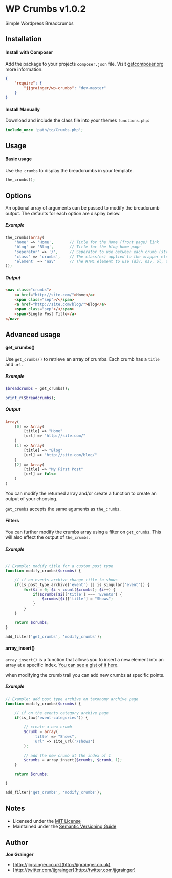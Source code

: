 # WP Crumbs v1.0.2

Simple Wordpress Breadcrumbs

## Installation

#### Install with Composer

Add the package to your projects `composer.json` file. Visit [getcomposer.org](http://getcomposer.org/) more information.

```json
{
    "require": {
        "jjgrainger/wp-crumbs": "dev-master"
    }
}
```

#### Install Manually

Download and include the class file into your themes `functions.php`:

```php
include_once 'path/to/Crumbs.php';
```


## Usage

#### Basic usage

Use `the_crumbs` to display the breadcrumbs in your template.

```php
the_crumbs();
```

## Options

An optional array of arguments can be passed to modify the breadcrumb output.
The defaults for each option are display below.

##### Example

```php
the_crumbs(array(
    'home' => 'Home',       // Title for the Home (front page) link
    'blog' => 'Blog',       // Title for the blog home page
    'seperator' => '/',     // Seperator to use between each crumb (string or false)
    'class' => 'crumbs',    // The class(es) applied to the wrapper element ('crumbs', 'nav crumbs')
    'element' => 'nav'      // The HTML element to use (div, nav, ol, ul)
));
```

##### Output

```html
<nav class="crumbs">
    <a href="http://site.com/">Home</a>
    <span class="sep">/</span>
    <a href="http://site.com/blog/">Blog</a>
    <span class="sep">/</span>
    <span>Single Post Title</a>
</nav>
```


## Advanced usage

#### get_crumbs()

Use `get_crumbs()` to retrieve an array of crumbs. Each crumb has a `title` and `url`.

##### Example

```php
$breadcrumbs = get_crumbs();

print_r($breadcrumbs);
```

##### Output
```php
Array(
    [0] => Array(
        [title] => "Home"
        [url] => "http://site.com/"
    )
    [1] => Array(
        [title] => "Blog"
        [url] => "http://site.com/blog/"
    )
    [2] => Array(
        [title] => "My First Post"
        [url] => false
    )
)
```

You can modify the returned array and/or create a function to create an output of your choosing.

`get_crumbs` accepts the same aguments as `the_crumbs`.

#### Filters

You can further modify the crumbs array using a filter on `get_crumbs`. This will also effect the output of `the_crumbs`.

##### Example

```php

// Example: modify title for a custom post type
function modify_crumbs($crumbs) {

    // if on events archive change title to shows
    if(is_post_type_archive('event') || is_singular('event')) {
        for($i = 0; $i < count($crumbs); $i++) {
            if($crumbs[$i]['title'] === 'Events') {
                $crumbs[$i]['title'] = "Shows";
            }
        }
    }

    return $crumbs;
}

add_filter('get_crumbs', 'modify_crumbs');
```

#### array_insert()

`array_insert()` is a function that allows you to insert a new element into an array at a specific index.
[You can see a gist of it here](https://gist.github.com/jjgrainger/845271930a319079b74b).

when modifying the crumb trail you can add new crumbs at specific points.

##### Example

```php
// Example: add post type archive on taxonomy archive page
function modify_crumbs($crumbs) {

    // if on the events category archive page
    if(is_tax('event-categories')) {

        // create a new crumb
        $crumb = array(
            'title' => "Shows",
            'url' => site_url('/shows')
        );

        // add the new crumb at the index of 1
        $crumbs = array_insert($crumbs, $crumb, 1);
    }

    return $crumbs;

}

add_filter('get_crumbs', 'modify_crumbs');
```

## Notes

* Licensed under the [MIT License](https://github.com/jjgrainger/wp-crumbs/blob/master/LICENSE)
* Maintained under the [Semantic Versioning Guide](http://semver.org)

## Author

**Joe Grainger**
* [http://jjgrainger.co.uk](http://jjgrainger.co.uk)
* [http://twitter.com/jjgrainger](http://twitter.com/jjgrainger)
